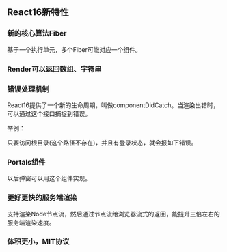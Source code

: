 

## React16新特性

### 新的核心算法Fiber

基于一个执行单元，多个Fiber可能对应一个组件。


### Render可以返回数组、字符串

### 错误处理机制

React16提供了一个新的生命周期，叫做componentDidCatch。当渲染出错时， 可以通过这个接口捕捉到错误。

举例：

只要访问根目录(这个路径不存在)，并且有登录状态，就会报如下错误。




### Portals组件

以后弹窗可以用这个组件实现。

### 更好更快的服务端渲染

支持渲染Node节点流，然后通过节点流给浏览器流式的返回，能提升三倍左右的服务端渲染速度。

### 体积更小，MIT协议

